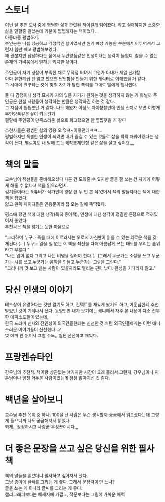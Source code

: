 # 스토너 
이번 달 추천 도서 중에 평범한 삶과 관련된 책이길래 읽어봤다.
작고 실패하지만 소중한 삶을 말할줄 알았는데 기분이 찝찝해지는 책이었다.  
​
아등바등 평범하기.  
주인공은 나름 성공하고 격정적인 삶이었지만 뭔가 예상 가능한 수준에서 이루어져서 그런지 힘만 빼고 평범해보였다.  
꽤 괜찮지만 답답하다는 점에서 무인양품같은 인생이라는 생각이 들었다.
참을 수 없는 존재의 가벼움에서 말하는 키치한 삶이다.  

주인공이 자기 성찰이 부족한 채로 무작정 버텨서 그런가
아내가 제일 신기함  
아마 유한계급 안 읽고 봤으면 답답함을 만들기 위한 캐릭터로 이해했을 거 같다.  
그 시대에 요구되는 것에 맞춰 자기가 당한 폭력을 그대로 딸에게 행사한다.  

둘 다 감정이나 생각 묘사가 거의 없음
자기가 원하는 것을 생각하지 않는 거 아닐까
주인공은 현실 사람들이 생각하는 만큼은 생각하긴 하는 것 같다.  
그 지점이 찝찝했던 거 같다. 
나도 해봤자 이정도 자아성찰인데 인생 전체로 보면 이렇게 무인양품같은 삶이 되는건가   
결말에 주인공이 만족스러운 삶으로 회고했으면 안 찝찝햇을 거 같다

추천사들은 평범한 삶의 영웅 오 멋져~이렇던데ㅋㅋ...  
평범하지만 특별한 인생이 되려면 내가 즐길 수 있는 것들로 삶을 꽉꽉 채워야겠다는 생각이 든다.
별로여도 내 맘에 드는 애착봉제인형 같은 삶을 살고 싶어요,,,,

# 책의 말들
교수님이 책선물을 준비해오셨다
다른 건 도와줄 수 있지만 글을 잘 쓰는 건 자기가 어떻게 해줄 수 없다고 책을 읽으라면서.   
김겨울이라는 북튜버가 작가인데 영상 한 두 번 본 적 있어서 책의 말들이라는 책에 대한 책을 집었다.  
얇고 왼쪽 페이지들은 인용문이라 집 오는 길에 뚝딱했다.  

평소에 했던 책에 대한 생각(특히 종이책), 인생에 대한 생각이 정갈한 문장으로 적혀있어서 좋았다.  
추천곡은 책을 넘기는 듯한 마음으로.  

"그리하여 누구나 죽을 때에 이르러서는 오로지 자신만이 읽을 수 있는 외로운 책을 갖게된다.(...) 누구도 읽을 일 없는 이 책을 최선을 다해 아름답게 쓰는 태도를 우리는 품위라고 부른다."  
"나는 입이 없다 그리고 나는 비명을 질러야 한다.(...)그래서 누군가는 소설을 쓰고 누군가는 시를 쓰고 누군가는 음악을 만들고 누군가는 그림을 그린다."  
"그러니까 맛 보고 뱉는 사람이 있을지라도 열리는 편이 낫다. 완성을 기다리지 말고."  


# 당신 인생의 이야기
테드창이 유명하다는 것만 알기도 하고, 컨택트를 재밌게 봤기도 하고, 지훈님한테 추천받았던 것이 기억나서 샀다.
동양인인 내가 보기에는 애니에서 자주 본 내용이 다소 진부한 에피소드들이 있는데,  
한국 드라마 신파와 잔인성이 외국인들한테는 신선한 것 처럼 외국인들에게는 이런 애니스러운 이야기들이 신선했나...?  
몇 에피 안 읽어서 그럴 수도,, 일단 신선하고 재밌다.  


# 프랑켄슈타인 
강우님의 추천책.
책이랑 상관없는 얘기지만 시간이 오래 흘러서 그런지, 강우님이나 지훈님이나 엄청 어두운 사람이었는데 점점 밝아지신 것 같다.


# 백년을 살아보니 
교수님 추천 목록 중 하나.
100살 산 사람은 무슨 생각할까 궁금해서 읽으셨다는데 그렇게 들으니까 나도 궁금해져서 읽었다.  
되게.. 정정하시고 사랑꾼 우정꾼이시다,,,  

# 더 좋은 문장을 쓰고 싶은 당신을 위한 필사책
책의 말들을 읽었더니 필사하고 싶어져서 샀다.  
그냥 종이에 글씨를 그리는 게 좋다. 
그래서 문장력이 안 느나?  
글을 쓰는 게 아니라 글씨를 그리는 게 좋다.  
캘리그래피보다는 메세지에 가깝고, 작문보다는 그림에 가까운 매력  
